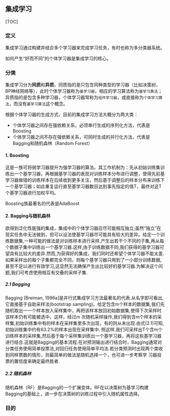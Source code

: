 ## 集成学习

[TOC]

### 定义

集成学习通过构建并结合多个学习器来完成学习任务，有时也称为多分类器系统。

如何产生“好而不同”的个体学习器是集成学习的核心。

### 分类

集成学习分为**同质**和**异质**，同质指的是只包含同种类型的学习器（比如决策树，BP神经网络等），此时个体学习器称为`基学习器`，相应的学习算法称为`基学习算法`；异质指的是包含多种学习器，个体学习器常称为`组件学习器`，或直接称为`个体学习算法`，而没有`基学习算法`这个概念。

根据个体学习器的生成方式，目前的集成学习方法大概分为两大类：

* 个体学习器之间存在强依赖关系，必须串行生成的序列化方法，代表是Boosting
* 个体学习器之间不存在强依赖关系，可同时生成的并行化方法，代表是Bagging和随机森林（Random Forest）

#### 1. Boosting

这是一族可将弱学习器提升为强学习器的算法。其工作机制为：先从初始训练集训练出一个基学习器，再根据基学习器的表现对训练样本分布进行调整，使得先前基学习器做错的训练样本在后续收到更多关注，然后基于调整后的样本分布来训练下一个基学习器；如此重复运行直至基学习器数目达到事先指定的值T，最终对这T个基学习器进行加权平均。

Boosting族最著名的代表是AdaBoost

#### 2. Bagging与随机森林

欲得到泛化性能强的集成，集成中的个体学习器应尽可能相互独立;虽然“独立”在现实任务中无法做到，但可以设法使基学习器尽可能具有较大的差异。给定一个训练数据集,一种可能的做法是对训练样本进行采样,产生出若干个不同的子集,再从每个数据子集中训练出一个基学习器.这样,由于训练数据不同,我们获得的基学习器可望具有比较大的差异.然而,为获得好的集成，我们同时还希望个体学习器不能太差.如果采样出的每个子集都完全不同，则每个基学习器只用到了一小部分训练数据,甚至不足以进行有效学习,这显然无法确保产生出比较好的基学习器.为解决这个问题,我们可考虑使用相互有交叠的采样子集.

##### 2.1 Bagging

Bagging [Breiman, 1996a]是并行式集成学习方法最著名的代表.从名字即可看出,它直接基于自助采样法(bootstrap sampling)。给定包含m个样本的数据集,我们先随机取出一一个样本放入采样集中，再把该样本放回初始数据集,使得下次采样时该样本仍有可能被选中，这样，经过m 次随机采样操作,我们得到含m个样本的采样集,初始训练集中有的样本在采样集里多次出现，有的则从未出现.由式(2.1)可知,初始训练集中约有63.2%的样本出现在采样集中.
照这样,我们可采样出T个含m个训练样本的采样集,然后基于每个采样集训练出一个基学习器，再将这些基学习器进行结合.这就是Bagging的基本流程.在对预测输出进行结合时，Bagging通常对分类任务使用简单投票法,对回归任务使用简单平均法.若分类预测时出现两个类收到同样票数的情形，则最简单的做法是随机选择一个，也可进一步考察学 习器投票的置信度来确定最终胜者. 

##### 2.2 随机森林

随机森林（RF）是Bagging的一个扩展变体。RF在以决策树为基学习构建Bagging的基础上，进一步在决策树的训练过程中引入随机属性选择。

### 目的